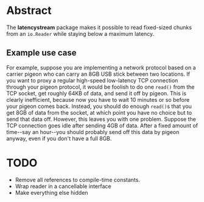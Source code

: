 # Abstract

The **latencystream** package makes it possible to read fixed-sized chunks from an `io.Reader` while staying below a maximum latency.

## Example use case

For example, suppose you are implementing a network protocol based on a carrier pigeon who can carry an 8GB USB stick between two locations. If you want to proxy a regular high-speed low-latency TCP connection through your pigeon protocol, it would be foolish to do one `read()` from the TCP socket, get roughly 64KB of data, and send it off by pigeon. This is clearly inefficient, because now you have to wait 10 minutes or so before your pigeon comes back. Instead, you should do enough `read()`s that you get 8GB of data from the socket, at which point you have no choice but to send that data off. However, this leaves you with one problem. Suppose the TCP connection goes idle after sending 4GB of data. After a fixed amount of time--say an hour--you should probably send off this data by pigeon anyway, even if you don't have a full 8GB.

# TODO

 * Remove all references to compile-time constants.
 * Wrap reader in a cancellable interface
 * Make everything else hidden
